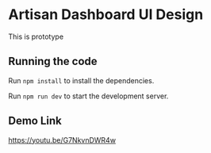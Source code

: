 
  # Artisan Dashboard UI Design

  This is prototype

  ## Running the code

  Run `npm install` to install the dependencies.

  Run `npm run dev` to start the development server.

  ## Demo Link
  https://youtu.be/G7NkvnDWR4w
